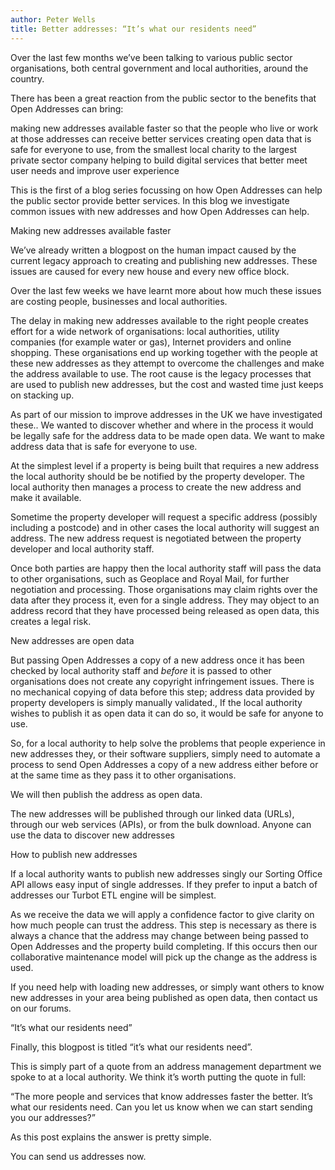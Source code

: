 ```yaml
---
author: Peter Wells
title: Better addresses: “It’s what our residents need”
---
```


Over the last few months we’ve been talking to various public sector organisations, both central government and local authorities, around the country.

There has been a great reaction from the public sector to the benefits that Open Addresses can bring:

making new addresses available faster so that the people who live or work at those addresses can receive better services
creating open data that is safe for everyone to use, from the smallest local charity to the largest private sector company
helping to build digital services that better meet user needs and improve user experience

This is the first of a blog series focussing on how Open Addresses can help the public sector provide better services. In this blog we investigate common issues with new addresses and how Open Addresses can help.

Making new addresses available faster

We’ve already written a blogpost on the human impact caused by the current legacy approach to creating and publishing new addresses. These issues are caused for every new house and every new office block.

Over the last few weeks we have learnt more about how much these issues are costing people, businesses and local authorities.

The delay in making new addresses available to the right people creates effort for a wide network of organisations: local authorities, utility companies (for example water or gas), Internet providers and online shopping. These organisations end up working together with the people at these new addresses as they attempt to overcome the challenges and make the address available to use. The root cause is the legacy processes that are used to publish new addresses, but the cost and wasted time just keeps on stacking up.

As part of our mission to improve addresses in the UK we have investigated these.. We wanted to discover whether and where in the process it would be legally safe for the address data to be made open data. We want to make address data that is safe for everyone to use.

At the simplest level if a property is being built that requires a new address the local authority should be be notified by the property developer. The local authority then manages a process to create the new address and make it available.

Sometime the property developer will request a specific address (possibly including a postcode) and in other cases the local authority will suggest an address. The new address request is negotiated between the property developer and local authority staff.

Once both parties are happy then the local authority staff will pass the data to other organisations, such as Geoplace and Royal Mail, for further negotiation and processing. Those organisations may claim rights over the data after they process it, even for a single address. They may object to an address record that they have processed being released as open data, this creates a legal risk. 

New addresses are open data

But passing Open Addresses a copy of a new address once it has been checked by local authority staff and *before* it is passed to other organisations does not create any copyright infringement issues. There is no mechanical copying of data before this step; address data provided by property developers is simply manually validated., If the local authority wishes to publish it as open data it can do so, it would be safe for anyone to use.

So, for a local authority to help solve the problems that people experience in new addresses they, or their software suppliers, simply need to automate a process to send Open Addresses a copy of a new address either before or at the same time as they pass it to other organisations.

We will then publish the address as open data.

The new addresses will be published through our linked data (URLs), through our web services (APIs), or from the bulk download. Anyone can use the data to discover new addresses

How to publish new addresses

If a local authority wants to publish new addresses singly our Sorting Office API allows easy input of single addresses. If they prefer to input  a batch of addresses our Turbot ETL engine will be simplest. 

As we receive the data we will apply a confidence factor to give clarity on how much people can trust the address.  This step is necessary as there is always a chance that the address may change between being passed to Open Addresses and the property build completing. If this occurs then our collaborative maintenance model will pick up the change as the address is used.

If you need help with loading new addresses, or simply want others to know new addresses in your area being published as open data, then contact us on our forums.

“It’s what our residents need”

Finally, this blogpost is titled “it’s what our residents need”.

This is  simply part of a quote from an address management department we spoke to at a local authority. We think it’s worth putting the quote in full:

“The more people and services that know addresses faster the better. It’s what our residents need. Can you let us know when we can start sending you our addresses?”

As this post explains the answer is pretty simple.

You can send us addresses now.
